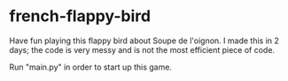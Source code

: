 # french-flappy-bird

Have fun playing this flappy bird about Soupe de l'oignon.
I made this in 2 days; the code is very messy and is not the most efficient piece of code.

Run "main.py" in order to start up this game.
